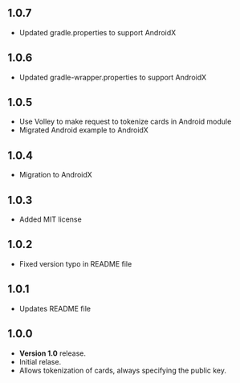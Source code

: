 ## 1.0.7
- Updated gradle.properties to support AndroidX

## 1.0.6
- Updated gradle-wrapper.properties to support AndroidX

## 1.0.5
- Use Volley to make request to tokenize cards in Android module
- Migrated Android example to AndroidX

## 1.0.4
- Migration to AndroidX

## 1.0.3
- Added MIT license

## 1.0.2
- Fixed version typo in README file

## 1.0.1
- Updates README file

## 1.0.0
- **Version 1.0** release.
- Initial relase.
- Allows tokenization of cards, always specifying the public key.
